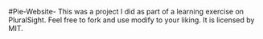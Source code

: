 #Pie-Website-
This was a project I did as part of a learning exercise on PluralSight.
Feel free to fork and use modify to your liking.
It is licensed by MIT.
